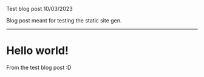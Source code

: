 Test blog post
10/03/2023

Blog post meant for testing the static site gen.

---

# Hello world!
From the test blog post :D